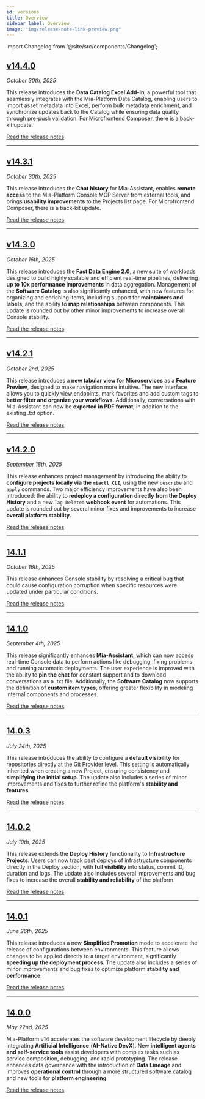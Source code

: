 ```yaml
---
id: versions
title: Overview
sidebar_label: Overview
image: "img/release-note-link-preview.png"
---
```


import Changelog from '@site/src/components/Changelog';

<Changelog>

## [v14.4.0](/release-notes/v14.4.0.mdx)
*October 30th, 2025*

This release introduces the **Data Catalog Excel Add-in**, a powerful tool that seamlessly integrates with the Mia-Platform Data Catalog, enabling users to import asset metadata into Excel, perform bulk metadata enrichment, and synchronize updates back to the Catalog while ensuring data quality through pre-push validation. For Microfrontend Composer, there is a back-kit update.

[Read the release notes](/release-notes/v14.4.0.mdx)

---

## [v14.3.1](/release-notes/v14.3.1.mdx)
*October 30th, 2025*

This release introduces the **Chat history** for Mia-Assistant, enables **remote access** to the Mia-Platform Console MCP Server from external tools, and brings **usability improvements** to the Projects list page. For Microfrontend Composer, there is a back-kit update.

[Read the release notes](/release-notes/v14.3.1.mdx)

---

## [v14.3.0](/release-notes/v14.3.0.mdx)
*October 16th, 2025*

This release introduces the **Fast Data Engine 2.0**, a new suite of workloads designed to build highly scalable and efficient real-time pipelines, delivering **up to 10x performance improvements** in data aggregation. Management of the **Software Catalog** is also significantly enhanced, with new features for organizing and enriching items, including support for **maintainers and labels**, and the ability to **map relationships** between components. This update is rounded out by other minor improvements to increase overall Console stability.

[Read the release notes](/release-notes/v14.3.0.mdx)

---

## [v14.2.1](/release-notes/v14.2.1.mdx)
*October 2nd, 2025*

This release introduces a **new tabular view for Microservices** as a **Feature Preview**, designed to make navigation more intuitive. The new interface allows you to quickly view endpoints, mark favorites and add custom tags to **better filter and organize your workflows**. Additionally, conversations with Mia-Assistant can now be **exported in PDF format**, in addition to the existing .txt option.

[Read the release notes](/release-notes/v14.2.1.mdx)

---

## [v14.2.0](/release-notes/v14.2.0.mdx)
*September 18th, 2025*

This release enhances project management by introducing the ability to **configure projects locally via the `miactl CLI`**, using the new `describe` and `apply` commands. Two major efficiency improvements have also been introduced: the ability to **redeploy a configuration directly from the Deploy History** and a new `Tag Deleted` **webhook event** for automations. This update is rounded out by several minor fixes and improvements to increase **overall platform stability**.

[Read the release notes](/release-notes/v14.2.0.mdx)

---

## [14.1.1](/release-notes/v14.1.1.mdx)
*October 16th, 2025*

This release enhances Console stability by resolving a critical bug that could cause configuration corruption when specific resources were updated under particular conditions.

[Read the release notes](/release-notes/v14.1.1.mdx)

---

## [14.1.0](/release-notes/v14.1.0.mdx)
*September 4th, 2025*

This release significantly enhances **Mia-Assistant**, which can now access real-time Console data to perform actions like debugging, fixing problems and running automatic deployments. The user experience is improved with the ability to **pin the chat** for constant support and to download conversations as a .txt file. Additionally, the **Software Catalog** now supports the definition of **custom item types**, offering greater flexibility in modeling internal components and processes.

[Read the release notes](/release-notes/v14.1.0.mdx)

---

## [14.0.3](/release-notes/v14.0.3.mdx)
*July 24th, 2025*

This release introduces the ability to configure a **default visibility** for repositories directly at the Git Provider level. This setting is automatically inherited when creating a new Project, ensuring consistency and **simplifying the initial setup**. The update also includes a series of minor improvements and fixes to further refine the platform's **stability and features**.

[Read the release notes](/release-notes/v14.0.3.mdx)

---

## [14.0.2](/release-notes/v14.0.2.mdx)
*July 10th, 2025*

This release extends the **Deploy History** functionality to **Infrastructure Projects**. Users can now track past deploys of infrastructure components directly in the Deploy section, with **full visibility** into status, commit ID, duration and logs. The update also includes several improvements and bug fixes to increase the overall **stability and reliability** of the platform.

[Read the release notes](/release-notes/v14.0.2.mdx)

---

## [14.0.1](/release-notes/v14.0.1.mdx)
*June 26th, 2025*

This release introduces a new **Simplified Promotion** mode to accelerate the release of configurations between environments. This feature allows changes to be applied directly to a target environment, significantly **speeding up the deployment process**. The update also includes a series of minor improvements and bug fixes to optimize platform **stability and performance**.

[Read the release notes](/release-notes/v14.0.1.mdx)

---

## [14.0.0](/release-notes/v14.0.0.mdx)
*May 22nd, 2025*

Mia-Platform v14 accelerates the software development lifecycle by deeply integrating **Artificial Intelligence** (**AI-Native DevX**). New **intelligent agents and self-service tools** assist developers with complex tasks such as service composition, debugging, and rapid prototyping. The release enhances data governance with the introduction of **Data Lineage** and improves **operational control** through a more structured software catalog and new tools for **platform engineering**.

[Read the release notes](/release-notes/v14.0.0.mdx)

</Changelog>
